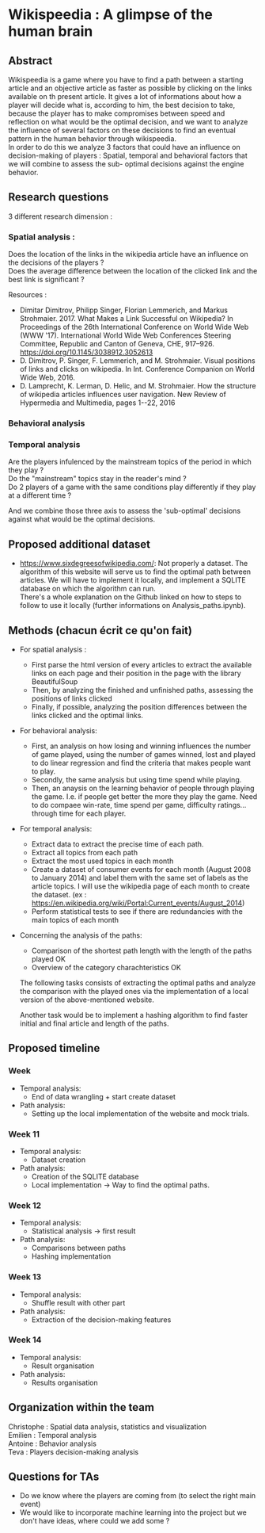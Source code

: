 # Wikispeedia : A glimpse of the human brain

## Abstract

Wikispeedia is a game where you have to find a path between a starting article and an objective article as faster as possible by clicking on the links available on th present article. It gives a lot of informations about how a player will decide what is, according to him, the best decision to take, because the player has to make compromises between speed and reflection on what would be the optimal decision, and we want to analyze the influence of several factors on these decisions to find an eventual pattern in the human behavior through wikispeedia. <br/>
In order to do this we analyze 3 factors that could have an influence on decision-making of players : Spatial, temporal and behavioral factors that we will combine to assess the sub- optimal decisions against the engine behavior.
 
## Research questions 
3 different research dimension : 
### Spatial analysis : 
Does the location of the links in the wikipedia article have an influence on the decisions of the players ? <br/>
Does the average difference between the location of the clicked link and the best link is significant ? <br/>

Resources : 

- Dimitar Dimitrov, Philipp Singer, Florian Lemmerich, and Markus Strohmaier. 2017. What Makes a Link Successful on Wikipedia? In Proceedings of the 26th International Conference on World Wide Web (WWW '17). International World Wide Web Conferences Steering Committee, Republic and Canton of Geneva, CHE, 917–926. https://doi.org/10.1145/3038912.3052613
- D. Dimitrov, P. Singer, F. Lemmerich, and M. Strohmaier. Visual positions of links and clicks on wikipedia. In Int. Conference Companion on World Wide Web, 2016. 
- D. Lamprecht, K. Lerman, D. Helic, and M. Strohmaier. How the structure of wikipedia articles influences user navigation. New Review of Hypermedia and Multimedia, pages 1--22, 2016

### Behavioral analysis


### Temporal analysis
Are the players infulenced by the mainstream topics of the period in which they play ? <br/>
Do the "mainstream" topics stay in the reader's mind ? <br/>
Do 2 players of a game with the same conditions play differently if they play at a different time ? <br/>

And we combine those three axis to assess the 'sub-optimal' decisions against what would be the optimal decisions.

## Proposed additional dataset
- https://www.sixdegreesofwikipedia.com/: Not properly a dataset. The algorithm of this website will serve us to find the optimal path between articles. 
	We will have to implement it locally, and implement a SQLITE database on which the algorithm can run. <br/>
	There's a whole explanation on the Github linked on how to steps to follow to use it locally (further informations on Analysis_paths.ipynb).

## Methods (chacun écrit ce qu'on fait)
- For spatial analysis : 
	- First parse the html version of every articles to extract the available links on each page and their position in the page with the library BeautifulSoup
	- Then, by analyzing the finished and unfinished paths, assessing the positions of links clicked
	- Finally, if possible, analyzing the position differences between the links clicked and the optimal links.
- For behavioral analysis:
	- First, an analysis on how losing and winning influences the number of game played, using the number of games winned, lost and played to do linear regression and find the criteria that makes people want to play.
	- Secondly, the same analysis but using time spend while playing.
	- Then, an anaysis on the learning behavior of people through playing the game. I.e. if people get better the more they play the game. Need to do compaee win-rate, time spend per game, difficulty ratings... through time for each player.
- For temporal analysis:
	- Extract data to extract the precise time of each path.
	- Extract all topics from each path
	- Extract the most used topics in each month
	- Create a dataset of consumer events for each month (August 2008 to January 2014) and label them with the same set of labels as the article topics. I will use the wikipedia page of each month to create the dataset. (ex : https://en.wikipedia.org/wiki/Portal:Current_events/August_2014)
	- Perform statistical tests to see if there are redundancies with the main topics of each month
- Concerning the analysis of the paths: 
	- Comparison of the shortest path length with the length of the paths played OK
	- Overview of the category charachteristics OK

	The following tasks consists of extracting the optimal paths and analyze the comparison with the played ones via the implementation of a local version of the above-mentioned website. 

	Another task would be to implement a hashing algorithm to find faster initial and final article and length of the paths.


## Proposed timeline
### Week 
- Temporal analysis: 
	- End of data wrangling + start create dataset <br/>
- Path analysis:
	- Setting up the local implementation of the website and mock trials.
### Week 11
- Temporal analysis: 
	- Dataset creation <br/>
- Path analysis:
	- Creation of the SQLITE database
	- Local implementation  -> Way to find the optimal paths.
### Week 12
- Temporal analysis: 
	- Statistical analysis -> first result <br/>
- Path analysis:
	- Comparisons between paths 
	- Hashing implementation
### Week 13
- Temporal analysis: 
	- Shuffle result with other part <br/>
- Path analysis:
	- Extraction of the decision-making features
### Week 14
- Temporal analysis: 
	- Result organisation <br/>
- Path analysis:
	- Results organisation

## Organization within the team
Christophe : Spatial data analysis, statistics and visualization <br/>
Emilien : Temporal analysis <br/>
Antoine : Behavior analysis <br/>
Teva : Players decision-making analysis <br/>

## Questions for TAs 
- Do we know where the players are coming from (to select the right main event)  <br/>
- We would like to incorporate machine learning into the project but we don't have ideas, where could we add some ?
